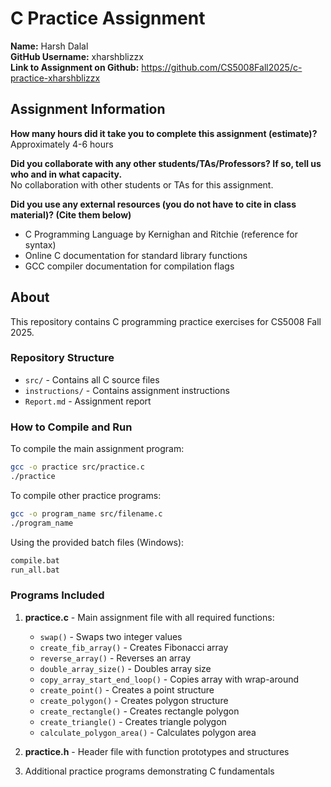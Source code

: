 # C Practice Assignment

**Name:** Harsh Dalal  
**GitHub Username:** xharshblizzx  
**Link to Assignment on Github:** https://github.com/CS5008Fall2025/c-practice-xharshblizzx

## Assignment Information

**How many hours did it take you to complete this assignment (estimate)?**  
Approximately 4-6 hours

**Did you collaborate with any other students/TAs/Professors? If so, tell us who and in what capacity.**  
No collaboration with other students or TAs for this assignment.

**Did you use any external resources (you do not have to cite in class material)? (Cite them below)**  
- C Programming Language by Kernighan and Ritchie (reference for syntax)
- Online C documentation for standard library functions
- GCC compiler documentation for compilation flags

## About

This repository contains C programming practice exercises for CS5008 Fall 2025.

### Repository Structure
- `src/` - Contains all C source files
- `instructions/` - Contains assignment instructions
- `Report.md` - Assignment report

### How to Compile and Run

To compile the main assignment program:
```bash
gcc -o practice src/practice.c
./practice
```

To compile other practice programs:
```bash
gcc -o program_name src/filename.c
./program_name
```

Using the provided batch files (Windows):
```cmd
compile.bat
run_all.bat
```

### Programs Included
1. **practice.c** - Main assignment file with all required functions:
   - `swap()` - Swaps two integer values
   - `create_fib_array()` - Creates Fibonacci array
   - `reverse_array()` - Reverses an array
   - `double_array_size()` - Doubles array size
   - `copy_array_start_end_loop()` - Copies array with wrap-around
   - `create_point()` - Creates a point structure
   - `create_polygon()` - Creates polygon structure
   - `create_rectangle()` - Creates rectangle polygon
   - `create_triangle()` - Creates triangle polygon
   - `calculate_polygon_area()` - Calculates polygon area

2. **practice.h** - Header file with function prototypes and structures

3. Additional practice programs demonstrating C fundamentals

